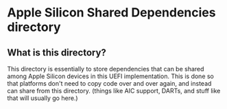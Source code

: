 # Apple Silicon Shared Dependencies directory

## What is this directory?

This directory is essentially to store dependencies that can be shared among Apple Silicon devices in this UEFI implementation. This is done so that platforms don't need to copy code over and over again, and instead can share from this directory. (things like AIC support, DARTs, and stuff like that will usually go here.)